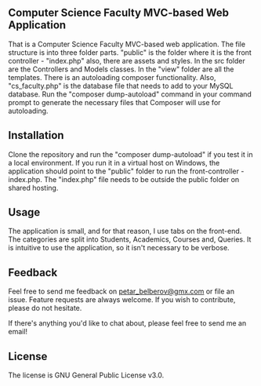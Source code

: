 ## Computer Science Faculty MVC-based Web Application
That is a Computer Science Faculty MVC-based web application. The file structure is into three folder parts. "public" is the folder where it is the front controller - "index.php" also, there are assets and styles. In the src folder are the Controllers and Models classes. In the "view" folder are all the templates. There is an autoloading composer functionality. Also, "cs_faculty.php" is the database file that needs to add to your MySQL database. Run the "composer dump-autoload" command in your command prompt to generate the necessary files that Composer will use for autoloading.

## Installation
Clone the repository and run the "composer dump-autoload" if you test it in a local environment. If you run it in a virtual host on Windows, the application should point to the "public" folder to run the front-controller - index.php. The "index.php" file needs to be outside the public folder on shared hosting.

## Usage
The application is small, and for that reason, I use tabs on the front-end. The categories are split into Students, Academics, Courses and, Queries. It is intuitive to use the application, so it isn't necessary to be verbose.

## Feedback
Feel free to send me feedback on petar_belberov@gmx.com or file an issue. Feature requests are always welcome. If you wish to contribute, please do not hesitate.

If there's anything you'd like to chat about, please feel free to send me an email!

## License
The license is GNU General Public License v3.0.
